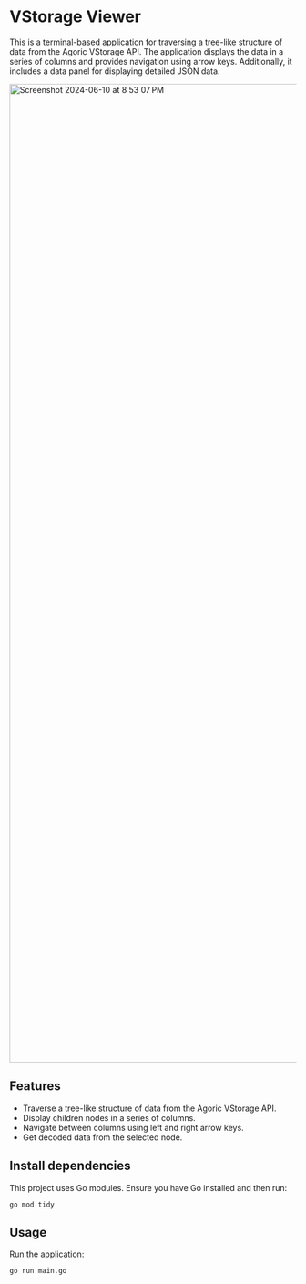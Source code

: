 # VStorage Viewer

This is a terminal-based application for traversing a tree-like structure of data from the Agoric VStorage API. The application displays the data in a series of columns and provides navigation using arrow keys. Additionally, it includes a data panel for displaying detailed JSON data.

<img width="1718" alt="Screenshot 2024-06-10 at 8 53 07 PM" src="https://github.com/toliaqat/vstorage-cli/assets/6778940/4a93fc96-886e-4c2f-85d7-6ed7b2159558">

## Features

- Traverse a tree-like structure of data from the Agoric VStorage API.
- Display children nodes in a series of columns.
- Navigate between columns using left and right arrow keys.
- Get decoded data from the selected node.

## Install dependencies
This project uses Go modules. Ensure you have Go installed and then run:

```shell
go mod tidy
```

## Usage

Run the application:

```shell
go run main.go
```
